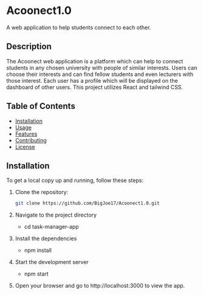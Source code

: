 # Acoonect1.0

A web application to help students connect to each other.

## Description

The Acoonect web application is a platform which can help to connect students in any chosen university with people of similar interests. 
Users can choose their interests and can find fellow students and even lecturers with those interest. Each user has a profile which will be displayed on the dashboard of other users.
This project utilizes React and tailwind CSS.

## Table of Contents
- [Installation](#installation)
- [Usage](#usage)
- [Features](#features)
- [Contributing](#contributing)
- [License](#license)

## Installation

To get a local copy up and running, follow these steps:

1. Clone the repository:

   ```bash
   git clone https://github.com/BigJoe17/Acoonect1.0.git

2. Navigate to the project directory

    - cd task-manager-app

3. Install the dependencies

    - npm install

4. Start the development server

    - npm start

5. Open your browser and go to http://localhost:3000 to view the app.
